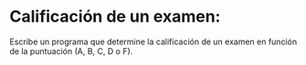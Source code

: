 # Calificación de un examen: 
Escribe un programa que determine la calificación de un examen en función de la puntuación (A, B, C, D o F).
